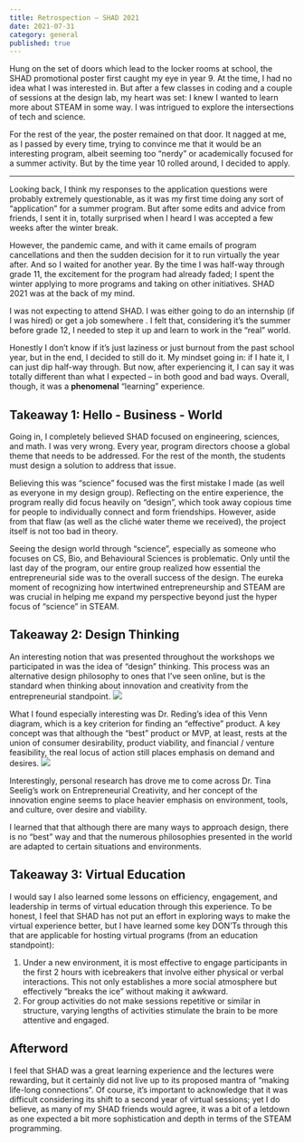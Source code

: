 ```yaml
---
title: Retrospection – SHAD 2021
date: 2021-07-31
category: general
published: true
---
```


Hung on the set of doors which lead to the locker rooms at school, the SHAD promotional poster first caught my eye in year 9. At the time, I had no idea what I was interested in. But after a few classes in coding and a couple of sessions at the design lab, my heart was set: I knew I wanted to learn more about STEAM in some way. I was intrigued to explore the intersections of tech and science. 

For the rest of the year, the poster remained on that door. It nagged at me, as I passed by every time, trying to convince me that it would be an interesting program, albeit seeming too “nerdy” or academically focused for a summer activity. But by the time year 10 rolled around, I decided to apply. 

---

Looking back, I think my responses to the application questions were probably extremely questionable, as it was my first time doing any sort of “application” for a summer program. But after some edits and advice from friends, I sent it in, totally surprised when I heard I was accepted a few weeks after the winter break. 

However, the pandemic came, and with it came emails of program cancellations and then the sudden decision for it to run virtually the year after. And so I waited for another year. By the time I was half-way through grade 11, the excitement for the program had already faded; I spent the winter applying to more programs and taking on other initiatives. SHAD 2021 was at the back of my mind.

I was not expecting to attend SHAD. I was either going to do an internship (if I was hired) or get a job somewhere . I felt that, considering it’s the summer before grade 12, I needed to step it up and learn to work in the “real” world.

Honestly I don’t know if it’s just laziness or just burnout from the past school year, but in the end, I decided to still do it. My mindset going in: if I hate it, I can just dip half-way through. But now, after experiencing it, I can say it was totally different than what I expected – in both good and bad ways. Overall, though, it was a **phenomenal** “learning” experience. 

## Takeaway 1: Hello - Business - World

Going in, I completely believed SHAD focused on engineering, sciences, and math. I was very wrong. Every year, program directors choose a global theme that needs to be addressed. For the rest of the month, the students must design a solution to address that issue. 

Believing this was “science” focused was the first mistake I made (as well as everyone in my design group). Reflecting on the entire experience, the program really did focus heavily on “design”, which took away copious time for people to individually connect and form friendships. However, aside from that flaw (as well as the cliché water theme we received), the project itself is not too bad in theory.

Seeing the design world through “science”, especially as someone who focuses on CS, Bio, and Behavioural Sciences is problematic. Only until the last day of the program, our entire group realized how essential the entrepreneurial side was to the overall success of the design. The eureka moment of recognizing how intertwined entrepreneurship and STEAM are was crucial in helping me expand my perspective beyond just the hyper focus of “science” in STEAM.

## Takeaway 2: Design Thinking

An interesting notion that was presented throughout the workshops we participated in was the idea of “design” thinking. This process was an alternative design philosophy to ones that I’ve seen online, but is the standard when thinking about innovation and creativity from the entrepreneurial standpoint. 
![][image-1]

What I found especially interesting was Dr. Reding’s idea of this Venn diagram, which is a key criterion for finding an “effective” product. A key concept was that although the “best” product or MVP, at least, rests at the union of consumer desirability, product viability, and financial / venture feasibility, the real locus of action still places emphasis on demand and desires. 
![][image-2] 

Interestingly, personal research has drove me to come across Dr. Tina Seelig’s work on Entrepreneurial Creativity, and her concept of the innovation engine seems to place heavier emphasis on environment, tools, and culture, over desire and viability.

I learned that that although there are many ways to approach design, there is no “best” way and that the numerous philosophies presented in the world are adapted to certain situations and environments.

## Takeaway 3: Virtual Education

I would say I also learned some lessons on efficiency, engagement, and leadership in terms of virtual education through this experience. To be honest, I feel that SHAD has not put an effort in exploring ways to make the virtual experience better, but I have learned some key DON’Ts through this that are applicable for hosting virtual programs (from an education standpoint):
1. Under a new environment, it is most effective to engage participants in the first 2 hours with icebreakers that involve either physical or verbal interactions. This not only establishes a more social atmosphere but effectively “breaks the ice” without making it awkward.
2. For group activities do not make sessions repetitive or similar in structure, varying lengths of activities stimulate the brain to be more attentive and engaged. 

## Afterword

I feel that SHAD was a great learning experience and the lectures were rewarding, but it certainly did not live up to its proposed mantra of “making life-long connections”. Of course, it’s important to acknowledge that it was difficult considering its shift to a second year of virtual sessions; yet I do believe, as many of my SHAD friends would agree, it was a bit of a letdown as one expected a bit more sophistication and depth in terms of the STEAM programming. 

[image-1]:	https://i1.wp.com/perspect.it/wp-content/uploads/2018/12/Schermafbeelding-2018-12-28-om-16.14.34.png?fit=518%2C263&ssl=1
[image-2]:	https://cdn.shopify.com/s/files/1/0259/7876/5396/files/desirabiilty-feasibility-viability-1200x628.jpg?v=1586285394
